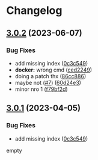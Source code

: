 # Changelog

## [3.0.2](https://github.com/sampaiodiego/actions-playground/compare/3.0.1...v3.0.2) (2023-06-07)


### Bug Fixes

* add missing index ([0c3c549](https://github.com/sampaiodiego/actions-playground/commit/0c3c549ffe73c9a888f8571f826f5dc1f95ab635))
* **docker:** wrong cmd ([ced2249](https://github.com/sampaiodiego/actions-playground/commit/ced2249dd6d5782df72b02309fc5da2bd07985cf))
* doing a patch thx ([86cc886](https://github.com/sampaiodiego/actions-playground/commit/86cc88661326ca625ecdc1c6addb9caeacc93aa4))
* maybe not ([#7](https://github.com/sampaiodiego/actions-playground/issues/7)) ([60d24e3](https://github.com/sampaiodiego/actions-playground/commit/60d24e3de0c86164e94c68dfe6878d9c2f9ba8fc))
* minor nro 1 ([f79bf2d](https://github.com/sampaiodiego/actions-playground/commit/f79bf2d7c839eb0d9df0070703d53b002a205909))

## [3.0.1](https://github.com/sampaiodiego/actions-playground/compare/v3.0.0...v3.0.1) (2023-04-05)


### Bug Fixes

* add missing index ([0c3c549](https://github.com/sampaiodiego/actions-playground/commit/0c3c549ffe73c9a888f8571f826f5dc1f95ab635))

empty
